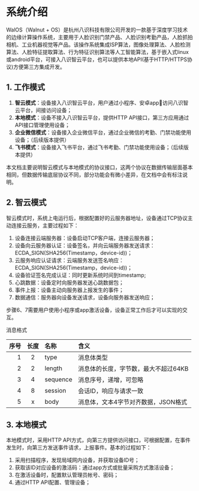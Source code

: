 # 系统介绍
WalOS（Walnut + OS）是杭州八识科技有限公司开发的一款基于深度学习技术的边缘计算操作系统，主要用于人脸识别门禁产品、人脸识别考勤产品，人脸抓拍相机、工业机器视觉等产品。该操作系统集成ISP算法，图像处理算法、人脸检测算法、人脸特征提取算法、行为特征识别算法等人工智能算法，基于嵌入式linux或android平台，可接入八识智云平台，也可以提供本地API(基于HTTP/HTTPS协议)方便第三方集成开发。

## 1. 工作模式
1. **智云模式**：设备接入八识智云平台，用户通过小程序、安卓app访问八识智云平台，间接访问设备；
2. **本地模式**：设备不接入八识智云平台，提供HTTP API接口，第三方应用通过API接口管理使用设备；
3. **企业微信模式**：设备接入企业微信平台，通过企业微信的考勤、门禁功能使用设备；（后续版本提供）
4. **飞书模式**：设备接入飞书平台，通过飞书考勤、门禁功能使用设备；（后续版本提供）

本文档主要说明智云模式与本地模式的协议接口，这两个协议在数据传输层面基本相同，但数据传输底层协议不同，部分功能会有微小差异，在文档中会有标注说明。

## 2. 智云模式
智云模式时，系统上电运行后，根据配置好的云服务器地址，设备通过TCP协议主动连接云服务，主要过程如下：
1. 设备连接云端服务器：设备启动TCP客户端，连接云服务器；
2. 设备向云服务器认证：设备签名，并向云端服务器发送请求：ECDA_SIGN(SHA256(Timestamp，device-id))；
3. 云服务响应认证请求：云端服务发送签名响应：ECDA_SIGN(SHA256(Timestamp，device-id))；
4. 设备验证签名完成认证：同时更新系统时间到timestamp;
5. 心跳数据：设备定时向服务器发送心跳数据包；
6. 事件上报：设备主动向服务器上报发生的事件；
7. 数据通信：服务器向设备发送请求，设备向服务器发送响应；

步骤6、7需要用户使用小程序或app激活设备，设备正常工作后才可以实现的交互。

消息格式

序号|长度|名称|含义
---:|:---:|:---|:--
1|2|type|消息体类型
2|2|length|消息体的长度，字节数，最大不超过64KB
3|4|sequence|消息序号，递增，可忽略
4|8|session|会话ID，响应与请求一致
5|x|body|消息体，文本4字节对齐数据，JSON格式


## 3. 本地模式
本地模式时，采用HTTP API方式，向第三方提供访问接口，可根据配置，在事件发生时，向第三方发送事件请求，上报事件。基本的过程如下：
1. 采用扫描程序，发现局域网内设备，并获取设备ID号；
2. 获取该ID对应设备的激活码：通过app方式或批量采购方式激活设备；
3. 在激活设备时，配置默认管理员帐号、密码；
4. 通过HTTP API配置、管理设备；
